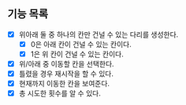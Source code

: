 ## 기능 목록

- [x] 위아래 둘 중 하나의 칸만 건널 수 있는 다리를 생성한다.
  - [x] 0은 아래 칸이 건널 수 있는 칸이다.
  - [x] 1은 위 칸이 건널 수 있는 칸이다.
- [x] 위/아래 중 이동할 칸을 선택한다.
- [x] 틀렸을 경우 재시작을 할 수 있다.
- [x] 현재까지 이동한 칸을 보여준다.
- [x] 총 시도한 횟수를 알 수 있다.
